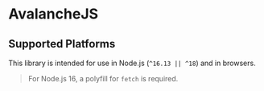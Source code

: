 # AvalancheJS


## Supported Platforms

This library is intended for use in Node.js (`^16.13 || ^18`) and in browsers.

> For Node.js 16, a polyfill for `fetch` is required.
